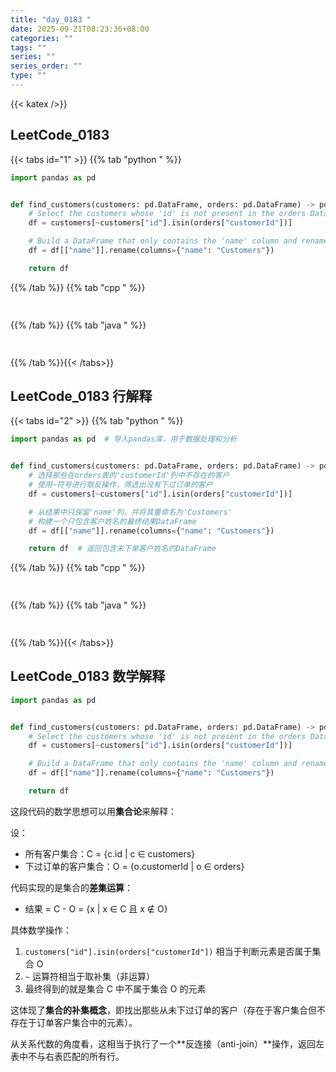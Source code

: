 ```yaml
---
title: "day_0183 "
date: 2025-09-21T08:23:36+08:00
categories: ""
tags: ""
series: ""
series_order: ""
type: ""
---
```


{{< katex />}}


## LeetCode_0183 

{{< tabs id="1" >}}
{{% tab "python " %}}

```python 
import pandas as pd


def find_customers(customers: pd.DataFrame, orders: pd.DataFrame) -> pd.DataFrame:
    # Select the customers whose 'id' is not present in the orders DataFrame's 'customerId' column.
    df = customers[~customers["id"].isin(orders["customerId"])]

    # Build a DataFrame that only contains the 'name' column and rename it as 'Customers'.
    df = df[["name"]].rename(columns={"name": "Customers"})

    return df 
```

{{% /tab %}}
{{% tab "cpp " %}}

```cpp 
 
```

{{% /tab %}}
{{% tab "java " %}}

```java 
 
```

{{% /tab %}}{{< /tabs>}}

## LeetCode_0183  行解释

{{< tabs id="2" >}}
{{% tab "python " %}}

```python
import pandas as pd  # 导入pandas库，用于数据处理和分析


def find_customers(customers: pd.DataFrame, orders: pd.DataFrame) -> pd.DataFrame:
    # 选择那些在orders表的'customerId'列中不存在的客户
    # 使用~符号进行取反操作，筛选出没有下过订单的客户
    df = customers[~customers["id"].isin(orders["customerId"])]

    # 从结果中只保留'name'列，并将其重命名为'Customers'
    # 构建一个只包含客户姓名的最终结果DataFrame
    df = df[["name"]].rename(columns={"name": "Customers"})

    return df  # 返回包含未下单客户姓名的DataFrame
```

{{% /tab %}}
{{% tab "cpp " %}}

```cpp 
 
```

{{% /tab %}}
{{% tab "java " %}}

```java 
 
```

{{% /tab %}}{{< /tabs>}}

## LeetCode_0183  数学解释

```python 
import pandas as pd


def find_customers(customers: pd.DataFrame, orders: pd.DataFrame) -> pd.DataFrame:
    # Select the customers whose 'id' is not present in the orders DataFrame's 'customerId' column.
    df = customers[~customers["id"].isin(orders["customerId"])]

    # Build a DataFrame that only contains the 'name' column and rename it as 'Customers'.
    df = df[["name"]].rename(columns={"name": "Customers"})

    return df 
```


这段代码的数学思想可以用**集合论**来解释：

设：
- 所有客户集合：C = {c.id | c ∈ customers}
- 下过订单的客户集合：O = {o.customerId | o ∈ orders}

代码实现的是集合的**差集运算**：
- 结果 = C - O = {x | x ∈ C 且 x ∉ O}

具体数学操作：
1. `customers["id"].isin(orders["customerId"])` 相当于判断元素是否属于集合 O
2. `~` 运算符相当于取补集（非运算）
3. 最终得到的就是集合 C 中不属于集合 O 的元素

这体现了**集合的补集概念**，即找出那些从未下过订单的客户（存在于客户集合但不存在于订单客户集合中的元素）。

从关系代数的角度看，这相当于执行了一个**反连接（anti-join）**操作，返回左表中不与右表匹配的所有行。

